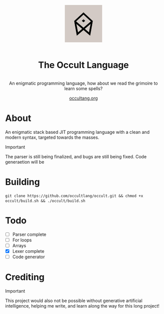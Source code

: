 <div align="center" style="display:grid;place-items:center;">
<p>
    <a href="https://occultlang.org/" target="_blank"><img width="120" src="occult.jpg"></a>
</p>
<h1>The Occult Language</h1>
<p>
An enigmatic programming language, how about we read the grimoire to learn some spells? 
</p>
<a href="https://occultlang.org/" target="_blank">occultang.org</a>
</div>

# About
An enigmatic stack based JIT programming language with a clean and modern syntax, targeted towards the masses.
> [!IMPORTANT]
> The parser is still being finalized, and bugs are still being fixed. Code generaetion will be 

# Building
```
git clone https://github.com/occultlang/occult.git && chmod +x occult/build.sh && ./occult/build.sh
```

# Todo
- [ ] Parser complete
- [ ] For loops
- [ ] Arrays
- [x] Lexer complete
- [ ] Code generator 

# Crediting
> [!IMPORTANT]
This project would also not be possible without generative artificial intelligence, helping me write, and learn along the way for this long project!
